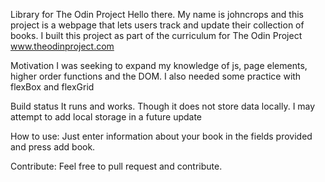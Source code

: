 Library for The Odin Project 
    Hello there. My name is johncrops and this project is a webpage that lets users track and update their collection of books. I built this project as part of the curriculum for The Odin Project www.theodinproject.com
    
Motivation
    I was seeking to expand my knowledge of js, page elements, higher order functions and the DOM. I also needed some practice with flexBox and flexGrid

Build status
    It runs and works. Though it does not store data locally. I may attempt to add local storage in a future update

How to use:
    Just enter information about your book in the fields provided and press add book.

Contribute:
    Feel free to pull request and contribute.

